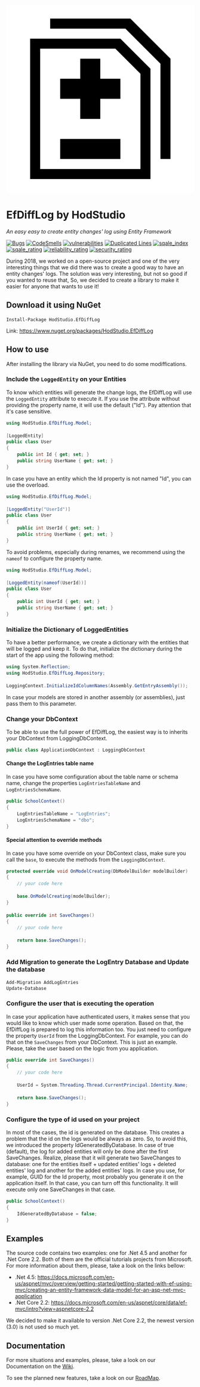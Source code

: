 ![EfDiffLog logo](https://github.com/HodStudio/EfDiffLog/blob/master/EfDiffLogIcon.png)

# EfDiffLog by HodStudio

_An easy easy to create entity changes' log using Entity Framework_

[![Bugs](https://sonarcloud.io/api/project_badges/measure?project=HodStudio.EfDiffLog&metric=bugs)](https://sonarqube.com/dashboard?id=HodStudio.EfDiffLog) [![CodeSmells](https://sonarcloud.io/api/project_badges/measure?project=HodStudio.EfDiffLog&metric=code_smells)](https://sonarqube.com/dashboard?id=HodStudio.EfDiffLog) [![vulnerabilities](https://sonarcloud.io/api/project_badges/measure?project=HodStudio.EfDiffLog&metric=vulnerabilities)](https://sonarqube.com/dashboard?id=HodStudio.EfDiffLog) [![Duplicated Lines](https://sonarcloud.io/api/project_badges/measure?project=HodStudio.EfDiffLog&metric=duplicated_lines_density)](https://sonarqube.com/dashboard?id=HodStudio.EfDiffLog) [![sqale_index](https://sonarcloud.io/api/project_badges/measure?project=HodStudio.EfDiffLog&metric=sqale_index)](https://sonarqube.com/dashboard?id=HodStudio.EfDiffLog) [![sqale_rating](https://sonarcloud.io/api/project_badges/measure?project=HodStudio.EfDiffLog&metric=sqale_rating)](https://sonarqube.com/dashboard?id=HodStudio.EfDiffLog) [![reliability_rating](https://sonarcloud.io/api/project_badges/measure?project=HodStudio.EfDiffLog&metric=reliability_rating)](https://sonarqube.com/dashboard?id=HodStudio.EfDiffLog) [![security_rating](https://sonarcloud.io/api/project_badges/measure?project=HodStudio.EfDiffLog&metric=security_rating)](https://sonarqube.com/dashboard?id=HodStudio.EfDiffLog) 

During 2018, we worked on a open-source project and one of the very interesting things that we did there was to create a good way to have an entity changes' logs. The solution was very interesting, but not so good if you wanted to reuse that, So, we decided to create a library to make it easier for anyone that wants to use it!

## Download it using NuGet
```
Install-Package HodStudio.EfDiffLog
```
Link: https://www.nuget.org/packages/HodStudio.EfDiffLog

## How to use
After installing the library via NuGet, you need to do some modiffications.

### Include the `LoggedEntity` on your Entities
To know which entities will generate the change logs, the EfDiffLog will use the `LoggedEntity` attribute to execute it.
If you use the attribute without providing the property name, it will use the default ("Id"). Pay attention that it's case sensitive.
```cs
using HodStudio.EfDiffLog.Model;

[LoggedEntity]
public class User
{
	public int Id { get; set; }
	public string UserName { get; set; }
}
```

In case you have an entity which the Id property is not named "Id", you can use the overload.
```cs
using HodStudio.EfDiffLog.Model;

[LoggedEntity("UserId")]
public class User
{
	public int UserId { get; set; }
	public string UserName { get; set; }
}
```

To avoid problems, especially during renames, we recommend using the `nameof` to configure the property name.
```cs
using HodStudio.EfDiffLog.Model;

[LoggedEntity(nameof(UserId))]
public class User
{
	public int UserId { get; set; }
	public string UserName { get; set; }
}
```

### Initialize the Dictionary of LoggedEntities
To have a better performance, we create a dictionary with the entities that will be logged and keep it. To do that, initialize the dictionary during the start of the app using the following method:
```cs
using System.Reflection;
using HodStudio.EfDiffLog.Repository;

LoggingContext.InitializeIdColumnNames(Assembly.GetEntryAssembly());
```

In case your models are stored in another assembly (or assemblies), just pass them to this parameter.

### Change your DbContext
To be able to use the full power of EfDiffLog, the easiest way is to inherits your DbContext from LoggingDbContext.
```cs
public class ApplicationDbContext : LoggingDbContext
```

#### Change the LogEntries table name
In case you have some configuration about the table name or schema name, change the properties `LogEntriesTableName` and `LogEntriesSchemaName`.
```cs
public SchoolContext()
{
    LogEntriesTableName = "LogEntries";
    LogEntriesSchemaName = "dbo";
}
```

#### Special attention to override methods
In case you have some override on your DbContext class, make sure you call the `base`, to execute the methods from the `LoggingDbContext`.
```cs
protected override void OnModelCreating(DbModelBuilder modelBuilder)
{
    // your code here

    base.OnModelCreating(modelBuilder);
}

public override int SaveChanges()
{
    // your code here

    return base.SaveChanges();
}
```

### Add Migration to generate the LogEntry Database and Update the database
```
Add-Migration AddLogEntries
Update-Database
```

### Configure the user that is executing the operation
In case your application have authenticated users, it makes sense that you would like to know which user made some operation. Based on that, the EfDiffLog is prepared to log this information too. You just need to configure the property `UserId` from the LoggingDbContext. For example, you can do that on the `SaveChanges` from your DbContext. This is just an example. Please, take the user based on the logic from you application.
```cs
public override int SaveChanges()
{
    // your code here

    UserId = System.Threading.Thread.CurrentPrincipal.Identity.Name;

    return base.SaveChanges();
}
```

### Configure the type of id used on your project
In most of the cases, the id is generated on the database. This creates a problem that the id on the logs would be always as zero. So, to avoid this, we introduced the property IdGeneratedByDatabase. In case of true (default), the log for added entities will only be done after the first SaveChanges.
Realize, please that it will generate two SaveChanges to database: one for the entities itself + updated entities' logs + deleted entities' log and another for the added entities' logs.
In case you use, for example, GUID for the Id property, most probably you generate it on the application itself. In that case, you can turn off this functionality. It will execute only one SaveChanges in that case.
```cs
public SchoolContext()
{
	IdGeneratedByDatabase = false;
}
```

## Examples
The source code contains two examples: one for .Net 4.5 and another for .Net Core 2.2. Both of them are the official tutorials projects from Microsoft. For more information about them, please, take a look on the links bellow:
- .Net 4.5: https://docs.microsoft.com/en-us/aspnet/mvc/overview/getting-started/getting-started-with-ef-using-mvc/creating-an-entity-framework-data-model-for-an-asp-net-mvc-application
- .Net Core 2.2: https://docs.microsoft.com/en-us/aspnet/core/data/ef-mvc/intro?view=aspnetcore-2.2

We decided to make it available to version .Net Core 2.2, the newest version (3.0) is not used so much yet.

## Documentation
For more situations and examples, please, take a look on our Documentation on the [Wiki](https://github.com/HodStudio/EfDiffLog/wiki).

To see the planned new features, take a look on our [RoadMap](https://github.com/HodStudio/EfDiffLog/wiki#road-map-in-eternal-construction).